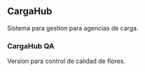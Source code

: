 
## CargaHub

Sistema para gestion para agencias de carga.

### CargaHub QA

Version para control de calidad de flores.

